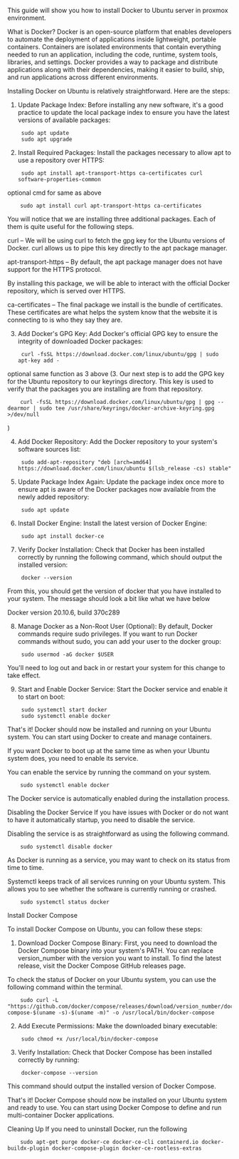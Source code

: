 This guide will show you how to install Docker to Ubuntu server in proxmox environment.

What is Docker?
Docker is an open-source platform that enables developers to automate the deployment of applications inside lightweight, portable containers.
Containers are isolated environments that contain everything needed to run an application, including the code, runtime, system tools, libraries, and settings. 
Docker provides a way to package and distribute applications along with their dependencies, making it easier to build, ship, and run applications across different environments.

Installing Docker on Ubuntu is relatively straightforward. Here are the steps:

1. Update Package Index:
Before installing any new software, it's a good practice to update the local package index to ensure you have the latest versions of available packages:

		sudo apt update
		sudo apt upgrade

2. Install Required Packages:
Install the packages necessary to allow apt to use a repository over HTTPS:

		sudo apt install apt-transport-https ca-certificates curl software-properties-common

optional cmd for same as above

		sudo apt install curl apt-transport-https ca-certificates

You will notice that we are installing three additional packages. Each of them is quite useful for the following steps.

curl – We will be using curl to fetch the gpg key for the Ubuntu versions of Docker. curl allows us to pipe this key directly to the apt package manager.

apt-transport-https – By default, the apt package manager does not have support for the HTTPS protocol.

By installing this package, we will be able to interact with the official Docker repository, which is served over HTTPS.

ca-certificates – The final package we install is the bundle of certificates. These certificates are what helps the system know that the website it is connecting to is who they say they are.
 
3. Add Docker's GPG Key:
Add Docker's official GPG key to ensure the integrity of downloaded Docker packages:

		curl -fsSL https://download.docker.com/linux/ubuntu/gpg | sudo apt-key add -

optional same function as 3 above (3. Our next step is to add the GPG key for the Ubuntu repository to our keyrings directory.
This key is used to verify that the packages you are installing are from that repository.

		curl -fsSL https://download.docker.com/linux/ubuntu/gpg | gpg --dearmor | sudo tee /usr/share/keyrings/docker-archive-keyring.gpg >/dev/null
)

4. Add Docker Repository:
Add the Docker repository to your system's software sources list:

		sudo add-apt-repository "deb [arch=amd64] https://download.docker.com/linux/ubuntu $(lsb_release -cs) stable"

5. Update Package Index Again:
Update the package index once more to ensure apt is aware of the Docker packages now available from the newly added repository:

		sudo apt update

6. Install Docker Engine:
Install the latest version of Docker Engine:

		sudo apt install docker-ce

7. Verify Docker Installation:
Check that Docker has been installed correctly by running the following command, which should output the installed version:

		docker --version

From this, you should get the version of docker that you have installed to your system. The message should look a bit like what we have below
	
 Docker version 20.10.6, build 370c289

8. Manage Docker as a Non-Root User (Optional):
By default, Docker commands require sudo privileges. If you want to run Docker commands without sudo, you can add your user to the docker group:

		sudo usermod -aG docker $USER

You'll need to log out and back in or restart your system for this change to take effect.

9. Start and Enable Docker Service:
Start the Docker service and enable it to start on boot:

		sudo systemctl start docker
		sudo systemctl enable docker

That's it! Docker should now be installed and running on your Ubuntu system. You can start using Docker to create and manage containers.

If you want Docker to boot up at the same time as when your Ubuntu system does, you need to enable its service.

You can enable the service by running the command on your system.

		sudo systemctl enable docker

 The Docker service is automatically enabled during the installation process.

Disabling the Docker Service
If you have issues with Docker or do not want to have it automatically startup, you need to disable the service.

Disabling the service is as straightforward as using the following command.

		sudo systemctl disable docker

 As Docker is running as a service, you may want to check on its status from time to time.

Systemctl keeps track of all services running on your Ubuntu system. This allows you to see whether the software is currently running or crashed.

		sudo systemctl status docker


Install Docker Compose


To install Docker Compose on Ubuntu, you can follow these steps:

1. Download Docker Compose Binary:
First, you need to download the Docker Compose binary into your system's PATH. You can replace version_number with the version you want to install.
To find the latest release, visit the Docker Compose GitHub releases page.

To check the status of Docker on your Ubuntu system, you can use the following command within the terminal.

		sudo curl -L "https://github.com/docker/compose/releases/download/version_number/docker-compose-$(uname -s)-$(uname -m)" -o /usr/local/bin/docker-compose

2. Add Execute Permissions:
Make the downloaded binary executable:

		sudo chmod +x /usr/local/bin/docker-compose

4. Verify Installation:
Check that Docker Compose has been installed correctly by running:

		docker-compose --version

This command should output the installed version of Docker Compose.

That's it! Docker Compose should now be installed on your Ubuntu system and ready to use. You can start using Docker Compose to define and run multi-container Docker applications.



Cleaning Up
If you need to uninstall Docker, run the following

		sudo apt-get purge docker-ce docker-ce-cli containerd.io docker-buildx-plugin docker-compose-plugin docker-ce-rootless-extras




		

